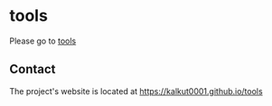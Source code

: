 # tools
Please go to [tools]( https://kalkut0001.github.io/tools)

## Contact
The project's website is located at https://kalkut0001.github.io/tools 
